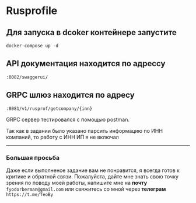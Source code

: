 # Rusprofile

## Для запуска в dcoker контейнере запустите
```docker-compose up -d```
## API документация находится по адрессу
```:8082/swaggerui/```
## GRPC шлюз находится по адресу
```:8081/v1/rusprof/getcompany/{inn}```

GRPC сервер тестировался с помощью postman.

Так как в задании было указано парсить информацию по ИНН компаний, то работу с ИНН ИП я не включал

***
### Большая просьба

Даже если выполненое задание вам не понравится, я всегда готов к критике и обратной связи. Пожалуйста, дайте мне знать свою точку зрения по поводу моей работы, напишите мне на __почту__ ```fyodorberman@gmail.com``` или свяжитесь со мной через __телеграм__ ```https://t.me/TeoBy```

